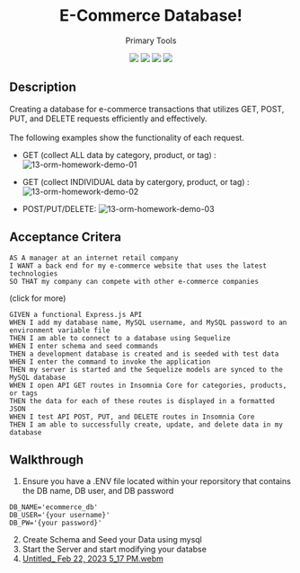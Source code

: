 <h1 align="center">E-Commerce Database!</h1>
<p align="center">Primary Tools</p>
<p align="center">
    <img src="https://img.shields.io/badge/Javascript-yellow" />
    <img src="https://img.shields.io/badge/-sequelize-green" />
    <img src="https://img.shields.io/badge/-inquirer-red" >
    <img src="https://img.shields.io/badge/mySQL-blue"  />
</p>

## Description
Creating a database for e-commerce transactions that utilizes GET, POST, PUT, and DELETE requests efficiently and effectively.
<br>
<br>
The following examples show the functionality of each request. <br>
- GET (collect ALL data by category, product, or tag) :
![13-orm-homework-demo-01](https://user-images.githubusercontent.com/111401066/220498526-18510b56-60c5-4049-aa05-6098c02e6294.gif)

- GET (collect INDIVIDUAL data by catergory, product, or tag) :
![13-orm-homework-demo-02](https://user-images.githubusercontent.com/111401066/220499094-12711abc-95de-4d42-a1ba-65eaa04ff0af.gif)

- POST/PUT/DELETE:
![13-orm-homework-demo-03](https://user-images.githubusercontent.com/111401066/220499239-15b75846-e8e0-4cdf-80ae-716645be8829.gif)


## Acceptance Critera
```
AS A manager at an internet retail company
I WANT a back end for my e-commerce website that uses the latest technologies
SO THAT my company can compete with other e-commerce companies
```
(click for more)
</summary>

```
GIVEN a functional Express.js API
WHEN I add my database name, MySQL username, and MySQL password to an environment variable file
THEN I am able to connect to a database using Sequelize
WHEN I enter schema and seed commands
THEN a development database is created and is seeded with test data
WHEN I enter the command to invoke the application
THEN my server is started and the Sequelize models are synced to the MySQL database
WHEN I open API GET routes in Insomnia Core for categories, products, or tags
THEN the data for each of these routes is displayed in a formatted JSON
WHEN I test API POST, PUT, and DELETE routes in Insomnia Core
THEN I am able to successfully create, update, and delete data in my database
```

## Walkthrough
1. Ensure you have a .ENV file located within your reporsitory that contains the DB name, DB user, and DB password
```
DB_NAME='ecommerce_db'
DB_USER='{your username}'
DB_PW='{your password}'
``` 
2. Create Schema and Seed your Data using mysql
3. Start the Server and start modifying your databse
4. [Untitled_ Feb 22, 2023 5_17 PM.webm](https://user-images.githubusercontent.com/111401066/220800902-73a7cde9-5c25-4abe-8ab7-ee46cc9c7268.webm)
